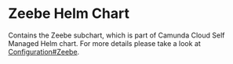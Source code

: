 # Zeebe Helm Chart

Contains the Zeebe subchart, which is part of Camunda Cloud Self Managed Helm chart. For more details please take a look at [Configuration#Zeebe](../../README#zeebe).